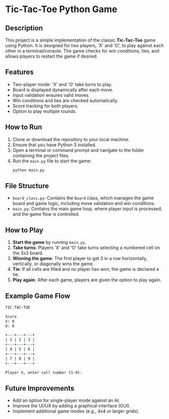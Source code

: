 # Tic-Tac-Toe Python Game

## Description

This project is a simple implementation of the classic **Tic-Tac-Toe** game using Python. It is designed for two players, 'X' and 'O', to play against each other in a terminal/console. The game checks for win conditions, ties, and allows players to restart the game if desired.

## Features

- Two-player mode: 'X' and 'O' take turns to play.
- Board is displayed dynamically after each move.
- Input validation ensures valid moves.
- Win conditions and ties are checked automatically.
- Score tracking for both players.
- Option to play multiple rounds.

## How to Run

1. Clone or download the repository to your local machine.
2. Ensure that you have Python 3 installed.
3. Open a terminal or command prompt and navigate to the folder containing the project files.
4. Run the `main.py` file to start the game:
    ```bash
    python main.py
    ```

## File Structure

- `board_class.py`: Contains the `Board` class, which manages the game board and game logic, including move validation and win conditions.
- `main.py`: Contains the main game loop, where player input is processed, and the game flow is controlled.

## How to Play

1. **Start the game** by running `main.py`.
2. **Take turns**: Players 'X' and 'O' take turns selecting a numbered cell on the 3x3 board.
3. **Winning the game**: The first player to get 3 in a row horizontally, vertically, or diagonally wins the game.
4. **Tie**: If all cells are filled and no player has won, the game is declared a tie.
5. **Play again**: After each game, players are given the option to play again.

## Example Game Flow

```bash
TIC-TAC-TOE

Score
X: 0
O: 0

+---+---+---+
| 1 | 2 | 3 |
+---+---+---+
| 4 | 5 | 6 |
+---+---+---+
| 7 | 8 | 9 |
+---+---+---+

Player X, enter cell number (1-9):
```

## Future Improvements
- Add an option for single-player mode against an AI.
- Improve the UI/UX by adding a graphical interface (GUI).
- Implement additional game modes (e.g., 4x4 or larger grids).
